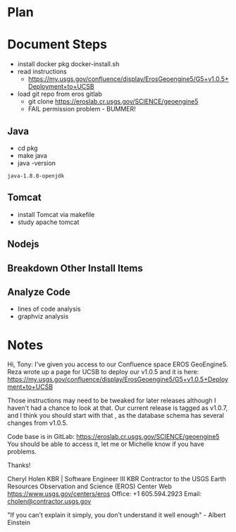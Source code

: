 # Plan

# Document Steps
- install docker pkg docker-install.sh
- read instructions
	- https://my.usgs.gov/confluence/display/ErosGeoengine5/G5+v1.0.5+Deployment+to+UCSB
- load git repo from eros gitlab
	- git clone  https://eroslab.cr.usgs.gov/SCIENCE/geoengine5
	- FAIL permission problem - BUMMER!


## Java
- cd pkg
- make java
- java -version
```
java-1.8.0-openjdk
```
## Tomcat
- install Tomcat via makefile
- study apache tomcat

## Nodejs

## Breakdown Other Install Items

## Analyze Code
- lines of code analysis
- graphviz analysis




# Notes

Hi, Tony:
I've given you access to our Confluence space EROS GeoEngine5.  Reza wrote up a page for UCSB to deploy our v1.0.5 and it is here:   https://my.usgs.gov/confluence/display/ErosGeoengine5/G5+v1.0.5+Deployment+to+UCSB

Those instructions may need to be tweaked for later releases although I haven't had a chance to look at that.  Our current release is tagged as v1.0.7, and I think you should start with that , as the database schema has several changes from v1.0.5.

Code base is in GitLab: https://eroslab.cr.usgs.gov/SCIENCE/geoengine5
You should be able to access it, let me or Michelle know if you have problems.

Thanks!



Cheryl Holen
KBR | Software Engineer III
KBR Contractor to the USGS Earth Resources Observation and Science (EROS) Center
Web https://www.usgs.gov/centers/eros
Office: +1 605.594.2923
Email: cholen@contractor.usgs.gov


"If you can't explain it simply, you don't understand it well enough" - Albert Einstein
